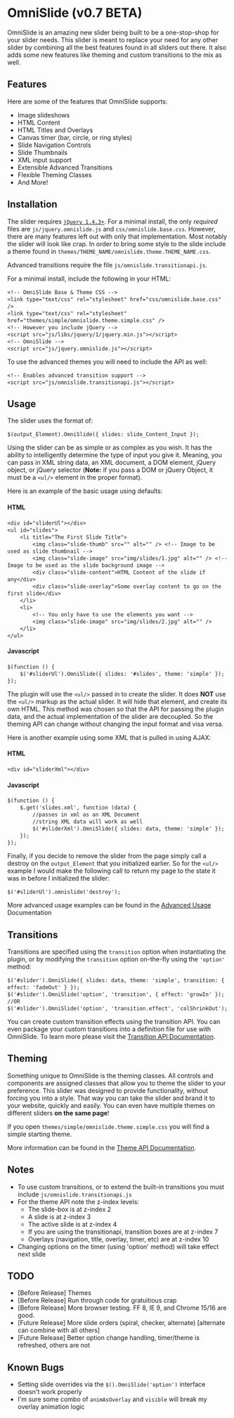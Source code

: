 # OmniSlide (v0.7 BETA)

OmniSlide is an amazing new slider being built to be a one-stop-shop for your slider needs. This slider is meant to replace your need for any other slider by combining all the best features found in all sliders out there. It also adds some new features like theming and custom transitions to the mix as well.

## Features

Here are some of the features that OmniSlide supports:

* Image slideshows
* HTML Content
* HTML Titles and Overlays
* Canvas timer (bar, circle, or ring styles)
* Slide Navigation Controls
* Slide Thumbnails
* XML input support
* Extensible Advanced Transitions
* Flexible Theming Classes
* And More!

## Installation

The slider requires [`jQuery 1.4.3+`](http://jquery.com/). For a minimal install, the only *required* files are `js/jquery.omnislide.js` and `css/omnislide.base.css`. However, there are many features left out with only that implementation. Most notably the slider will look like crap. In order to bring some style to the slide include a theme found in `themes/THEME_NAME/omnislide.theme.THEME_NAME.css`. 

Advanced transitions require the file `js/omnislide.transitionapi.js`.

For a minimal install, include the following in your HTML:

	<!-- OmniSlide Base & Theme CSS -->
	<link type="text/css" rel="stylesheet" href="css/omnislide.base.css" />
	<link type="text/css" rel="stylesheet" href="themes/simple/omnislide.theme.simple.css" />
	<!-- However you include jQuery -->
    <script src="js/libs/jquery/1/jquery.min.js"></script>
	<!-- OmniSlide -->
	<script src="js/jquery.omnislide.js"></script>

To use the advanced themes you will need to include the API as well:

	<!-- Enables advanced transition support -->
	<script src="js/omnislide.transitionapi.js"></script>

## Usage

The slider uses the format of:

	$(output_Element).OmniSlide({ slides: slide_Content_Input });

Using the slider can be as simple or as complex as you wish. It has the ability to intelligently determine the type of input you give it. Meaning, you can pass in XML string data, an XML document, a DOM element, jQuery object, or jQuery selector (__Note:__ if you pass a DOM or jQuery Object, it must be a `<ul/>` element in the proper format). 

Here is an example of the basic usage using defaults:

#### HTML

	<div id="sliderUl"></div>
    <ul id="slides">
        <li title="The First Slide Title">
            <img class="slide-thumb" src="" alt="" /> <!-- Image to be used as slide thumbnail -->
            <img class="slide-image" src="img/slides/1.jpg" alt="" /> <!-- Image to be used as the slide background image -->
            <div class="slide-content">HTML Content of the slide if any</div>
            <div class="slide-overlay">Some overlay content to go on the first slide</div>
        </li>
        <li>
			<!-- You only have to use the elements you want -->
            <img class="slide-image" src="img/slides/2.jpg" alt="" />
        </li>
	</ul>

#### Javascript

	$(function () {
		$('#sliderUl').OmniSlide({ slides: '#slides', theme: 'simple' });
	});

The plugin will use the `<ul/>` passed in to create the slider. It does __NOT__ use the `<ul/>` markup as the actual slider. It will hide that element, and create its own HTML. This method was chosen so that the API for passing the plugin data, and the actual implementation of the slider are decoupled. So the theming API can change without changing the input format and visa versa.

Here is another example using some XML that is pulled in using AJAX:

#### HTML

	<div id="sliderXml"></div>

#### Javascript

	$(function () {
		$.get('slides.xml', function (data) {
			//passes in xml as an XML Document
			//string XML data will work as well
            $('#sliderXml').OmniSlide({ slides: data, theme: 'simple' });
        });
	});

Finally, if you decide to remove the slider from the page simply call a destroy on the `output_Element` that you initialized earlier. So for the `<ul/>` example I would make the following call to return my page to the state it was in before I initialized the slider:

	$('#sliderUl').omnislide('destroy');

More advanced usage examples can be found in the [Advanced Usage](#) Documentation

## Transitions

Transitions are specified using the `transition` option when instantiating the plugin, or by modifying the `transition` option on-the-fly using the `'option'` method:

	$('#slider').OmniSlide({ slides: data, theme: 'simple', transition: { effect: 'fadeOut' } });
	$('#slider').OmniSlide('option', 'transition', { effect: 'growIn' });
	//OR
	$('#slider').OmniSlide('option', 'transition.effect', 'colShrinkOut');

You can create custom transition effects using the transition API. You can even package your custom transitions into a definition file for use with OmniSlide. To learn more please visit the [Transition API Documentation](#).

## Theming

Something unique to OmniSlide is the theming classes. All controls and components are assigned classes that allow you to theme the slider to your preference. This slider was designed to provide functionality, without forcing you into a style. That way you can take the slider and brand it to your website, quickly and easily. You can even have multiple themes on different sliders **on the same page**!

If you open `themes/simple/omnislide.theme.simple.css` you will find a simple starting theme.

More information can be found in the [Theme API Documentation](#).

## Notes

* To use custom transitions, or to extend the built-in transitions you must include `js/omnislide.transitionapi.js`
* For the theme API note the z-index levels:
    * The slide-box is at z-index 2
	* A slide is at z-index 3
	* The active slide is at z-index 4
	* If you are using the transitionapi, transition boxes are at z-index 7
	* Overlays (navigation, title, overlay, timer, etc) are at z-index 10
* Changing options on the timer (using 'option' method) will take effect next slide

## TODO

* [Before Release] Themes
* [Before Release] Run through code for gratuitious crap
* [Before Release] More browser testing. FF 8, IE 9, and Chrome 15/16 are good.
* [Future Release] More slide orders (spiral, checker, alternate) [alternate can combine with all others]
* [Future Release] Better option change handling, timer/theme is refreshed, others are not

## Known Bugs
* Setting slide overrides via the `$().OmniSlide('option')` interface doesn't work properly
* I'm sure some combo of `animAsOverlay` and `visible` will break my overlay animation logic